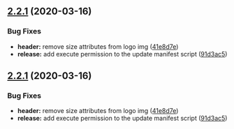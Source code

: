 ## [2.2.1](https://github.com/zendesk/copenhagen_theme/compare/v2.2.0...v2.2.1) (2020-03-16)


### Bug Fixes

* **header:** remove size attributes from logo img ([41e8d7e](https://github.com/zendesk/copenhagen_theme/commit/41e8d7eb6a6c7fb1dcbf02902f8d591179ba5a22))
* **release:** add execute permission to the update manifest script ([91d3ac5](https://github.com/zendesk/copenhagen_theme/commit/91d3ac5d174cf048b1526278ac7e2fafcf07fa9c))

## [2.2.1](https://github.com/zendesk/copenhagen_theme/compare/v2.2.0...v2.2.1) (2020-03-16)


### Bug Fixes

* **header:** remove size attributes from logo img ([41e8d7e](https://github.com/zendesk/copenhagen_theme/commit/41e8d7eb6a6c7fb1dcbf02902f8d591179ba5a22))
* **release:** add execute permission to the update manifest script ([91d3ac5](https://github.com/zendesk/copenhagen_theme/commit/91d3ac5d174cf048b1526278ac7e2fafcf07fa9c))
